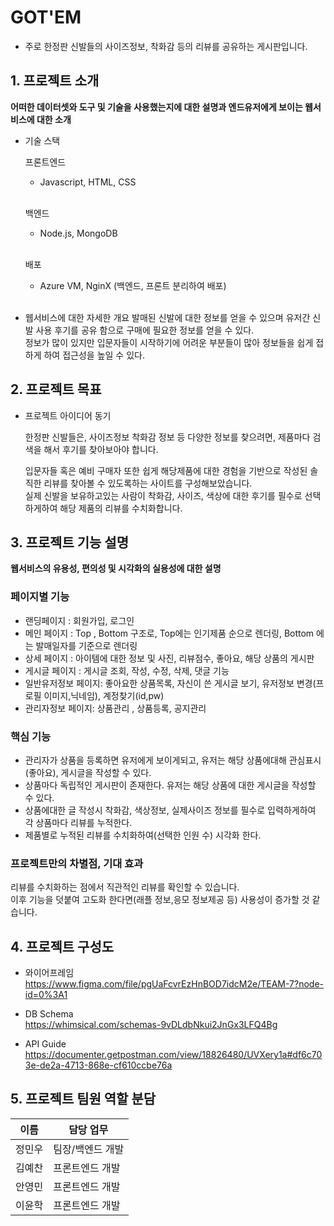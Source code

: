 # GOT'EM
- 주로 한정판 신발들의 사이즈정보, 착화감 등의 리뷰를 공유하는 게시판입니다.

## 1. 프로젝트 소개

**어떠한 데이터셋와 도구 및 기술을 사용했는지에 대한 설명과 엔드유저에게 보이는 웹서비스에 대한 소개**

  - 기술 스택<br>
    
    프론트엔드<br>
    - Javascript, HTML, CSS <br><br>
    
    백엔드<br>
    - Node.js, MongoDB
    <br><br>
    
    배포 <br>
    - Azure VM, NginX (백엔드, 프론트 분리하여 배포)
    
    <br>
  - 웹서비스에 대한 자세한 개요
    발매된 신발에 대한 정보를 얻을 수 있으며 유저간 신발 사용 후기를 공유 함으로 구매에 필요한 정보를 얻을 수 있다.<br>
    정보가 많이 있지만 입문자들이 시작하기에 어려운 부분들이 많아 정보들을 쉽게 접하게 하여 접근성을 높일 수 있다.

## 2. 프로젝트 목표

  - 프로젝트 아이디어 동기
  
    한정판 신발들은, 사이즈정보 착화감 정보 등 다양한 정보를 찾으려면, 제품마다 검색을 해서 후기를 
        찾아보아야 합니다.
    <br>
    
    입문자들 혹은 예비 구매자 또한 쉽게 해당제품에 대한 경험을 기반으로 작성된 솔직한 리뷰를 찾아볼 수 있도록하는 사이트를 구성해보았습니다.
    <br>
    실제 신발을 보유하고있는 사람이 착화감, 사이즈, 색상에 대한 후기를 필수로 선택하게하여 해당 제품의 리뷰를 수치화합니다.

## 3. 프로젝트 기능 설명

**웹서비스의 유용성, 편의성 및 시각화의 실용성에 대한 설명**

  ### 페이지별 기능
  - 랜딩페이지 : 회원가입, 로그인
  - 메인 페이지 : Top , Bottom 구조로, Top에는 인기제품 순으로 렌더링, Bottom 에는 발매일자를 기준으로 렌더링
  - 상세 페이지 : 아이템에 대한 정보 및 사진, 리뷰점수, 좋아요, 해당 상품의 게시판
  - 게시글 페이지 : 게시글 조회, 작성, 수정, 삭제, 댓글 기능 
  - 일반유저정보 페이지: 좋아요한 상품목록, 자신이 쓴 게시글 보기, 유저정보 변경(프로필 이미지,닉네임), 계정찾기(id,pw)
  - 관리자정보 페이지: 상품관리 , 상품등록, 공지관리
  
  ### 핵심 기능
  - 관리자가 상품을 등록하면 유저에게 보이게되고, 유저는 해당 상품에대해 관심표시(좋아요), 게시글을 작성할 수 있다.
  - 상품마다 독립적인 게시판이 존재한다. 유저는 해당 상품에 대한 게시글을 작성할 수 있다.
  - 상품에대한 글 작성시 착화감, 색상정보, 실제사이즈 정보를 필수로 입력하게하여 각 상품마다 리뷰를 누적한다.
  - 제품별로 누적된 리뷰를 수치화하여(선택한 인원 수) 시각화 한다.
  
  ### 프로젝트만의 차별점, 기대 효과 
  리뷰를 수치화하는 점에서 직관적인 리뷰를 확인할 수 있습니다. <br>
  이후 기능을 덧붙여 고도화 한다면(래플 정보,응모 정보제공 등) 사용성이 증가할 것 같습니다. 
  


## 4. 프로젝트 구성도
  - 와이어프레임 <br>
  https://www.figma.com/file/pgUaFcvrEzHnBOD7idcM2e/TEAM-7?node-id=0%3A1

  - DB Schema <br> 
  https://whimsical.com/schemas-9vDLdbNkui2JnGx3LFQ4Bg
  
  - API Guide <br>
  https://documenter.getpostman.com/view/18826480/UVXery1a#df6c703e-de2a-4713-868e-cf610ccbe76a

## 5. 프로젝트 팀원 역할 분담
| 이름 | 담당 업무 |
| ------ | ------ |
| 정민우 | 팀장/백엔드 개발 |
| 김예찬 | 프론트엔드 개발  |
| 안영민 | 프론트엔드 개발  |
| 이윤학 | 프론트엔드 개발  |

